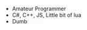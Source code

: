 - Amateur Programmer
- C#, C++, JS, Little bit of lua
- Dumb

<!---
ZsigaBiga/ZsigaBiga is a ✨ special ✨ repository because its `README.md` (this file) appears on your GitHub profile.
You can click the Preview link to take a look at your changes.
--->
